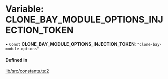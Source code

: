 # Variable: CLONE\_BAY\_MODULE\_OPTIONS\_INJECTION\_TOKEN

• `Const` **CLONE\_BAY\_MODULE\_OPTIONS\_INJECTION\_TOKEN**: ``"clone-bay-module-options"``

#### Defined in

[lib/src/constants.ts:2](https://github.com/joonashak/nestjs-clone-bay/blob/37c762a/lib/src/constants.ts#L2)
